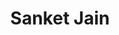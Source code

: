 ---
layout: member
title: "Sanket Jain"
position: M.Tech 2018
type: PostGraduateStudent
organization: Microsoft
nickname: Sanket 
handle: sanket
email: sanket16050@iiitd.ac.in
profile_link: 
twitter: SanketHappy
github: 
scholar: 
image: /assets/images/team/sanket-jain.jpeg
cv: 
alum: True
---